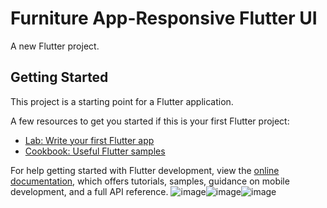 # Furniture App-Responsive Flutter UI

A new Flutter project.

## Getting Started

This project is a starting point for a Flutter application.

A few resources to get you started if this is your first Flutter project:

- [Lab: Write your first Flutter app](https://docs.flutter.dev/get-started/codelab)
- [Cookbook: Useful Flutter samples](https://docs.flutter.dev/cookbook)

For help getting started with Flutter development, view the
[online documentation](https://docs.flutter.dev/), which offers tutorials,
samples, guidance on mobile development, and a full API reference.
![image](https://user-images.githubusercontent.com/77704981/207991877-b6daa5ae-bd69-477c-9119-fc55e486d859.png)![image](https://user-images.githubusercontent.com/77704981/207992535-8626a3ed-e785-4fcd-8091-ee1f3d931172.png)![image](https://user-images.githubusercontent.com/77704981/207992623-84f94b8f-aabf-4716-8b03-972985c47877.png)



